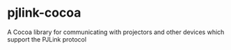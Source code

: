 pjlink-cocoa
============

A Cocoa library for communicating with projectors and other devices which support the PJLink protocol